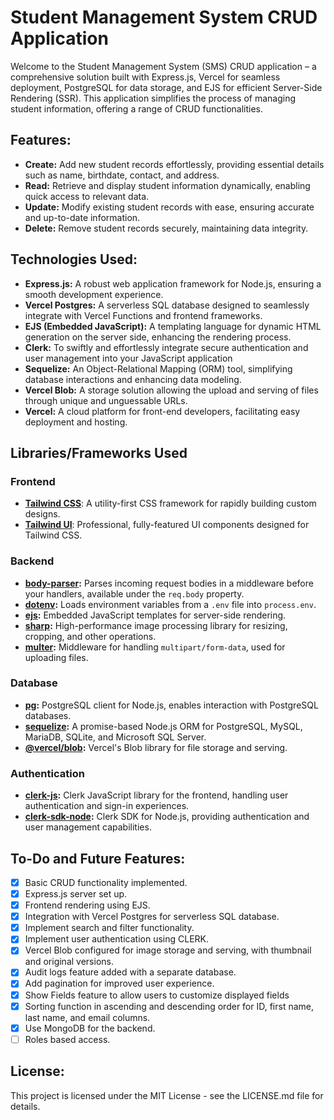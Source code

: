 # Student Management System CRUD Application

Welcome to the Student Management System (SMS) CRUD application – a comprehensive solution built with Express.js, Vercel for seamless deployment, PostgreSQL for data storage, and EJS for efficient Server-Side Rendering (SSR). This application simplifies the process of managing student information, offering a range of CRUD functionalities.

## Features:

- **Create:** Add new student records effortlessly, providing essential details such as name, birthdate, contact, and address.
- **Read:** Retrieve and display student information dynamically, enabling quick access to relevant data.
- **Update:** Modify existing student records with ease, ensuring accurate and up-to-date information.
- **Delete:** Remove student records securely, maintaining data integrity.

## Technologies Used:

- **Express.js:** A robust web application framework for Node.js, ensuring a smooth development experience.
- **Vercel Postgres:** A serverless SQL database designed to seamlessly integrate with Vercel Functions and frontend frameworks.
- **EJS (Embedded JavaScript):** A templating language for dynamic HTML generation on the server side, enhancing the rendering process.
- **Clerk:** To swiftly and effortlessly integrate secure authentication and user management into your JavaScript application
- **Sequelize:** An Object-Relational Mapping (ORM) tool, simplifying database interactions and enhancing data modeling.
- **Vercel Blob:** A storage solution allowing the upload and serving of files through unique and unguessable URLs.
- **Vercel:** A cloud platform for front-end developers, facilitating easy deployment and hosting.

## Libraries/Frameworks Used

### Frontend

- **[Tailwind CSS](https://tailwindcss.com/)**: A utility-first CSS framework for rapidly building custom designs.
- **[Tailwind UI](https://tailwindui.com/)**: Professional, fully-featured UI components designed for Tailwind CSS.

### Backend

- **[body-parser](https://www.npmjs.com/package/body-parser):** Parses incoming request bodies in a middleware before your handlers, available under the `req.body` property.
- **[dotenv](https://www.npmjs.com/package/dotenv):** Loads environment variables from a `.env` file into `process.env`.
- **[ejs](https://www.npmjs.com/package/ejs):** Embedded JavaScript templates for server-side rendering.
- **[sharp](https://www.npmjs.com/package/sharp):** High-performance image processing library for resizing, cropping, and other operations.
- **[multer](https://www.npmjs.com/package/multer):** Middleware for handling `multipart/form-data`, used for uploading files.

### Database

- **[pg](https://www.npmjs.com/package/pg):** PostgreSQL client for Node.js, enables interaction with PostgreSQL databases.
- **[sequelize](https://www.npmjs.com/package/sequelize):** A promise-based Node.js ORM for PostgreSQL, MySQL, MariaDB, SQLite, and Microsoft SQL Server.
- **[@vercel/blob](https://www.npmjs.com/package/@vercel/blob):** Vercel's Blob library for file storage and serving.

### Authentication

- **[clerk-js](https://www.npmjs.com/package/@clerk/clerk-js):** Clerk JavaScript library for the frontend, handling user authentication and sign-in experiences.
- **[clerk-sdk-node](https://www.npmjs.com/package/@clerk/clerk-sdk-node):** Clerk SDK for Node.js, providing authentication and user management capabilities.

## To-Do and Future Features:

- [x] Basic CRUD functionality implemented.
- [x] Express.js server set up.
- [x] Frontend rendering using EJS.
- [x] Integration with Vercel Postgres for serverless SQL database.
- [x] Implement search and filter functionality.
- [x] Implement user authentication using CLERK.
- [x] Vercel Blob configured for image storage and serving, with thumbnail and original versions.
- [x] Audit logs feature added with a separate database.
- [x] Add pagination for improved user experience.
- [x] Show Fields feature to allow users to customize displayed fields
- [x] Sorting function in ascending and descending order for ID, first name, last name, and email columns.
- [x] Use MongoDB for the backend.
- [ ] Roles based access.

## License:

This project is licensed under the MIT License - see the LICENSE.md file for details.
